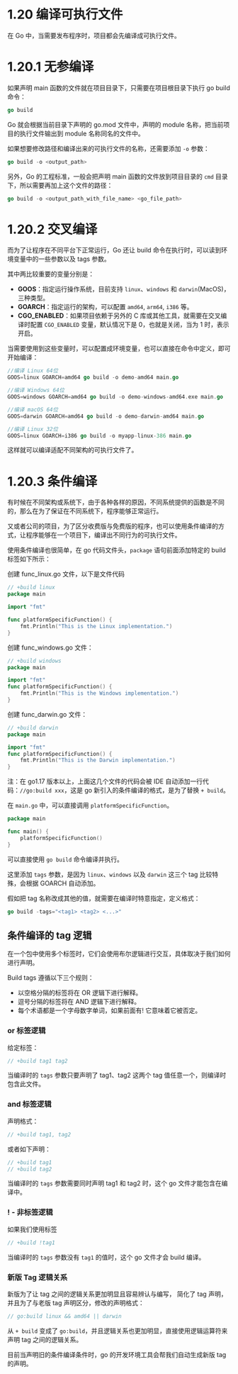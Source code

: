 # 1.20 编译可执行文件

在 Go 中，当需要发布程序时，项目都会先编译成可执行文件。

# 1.20.1 无参编译

如果声明 main 函数的文件就在项目目录下，只需要在项目根目录下执行 go build 命令：

```go
go build
```

Go 就会根据当前目录下声明的 go.mod 文件中，声明的 module 名称，把当前项目的执行文件输出到 module 名称同名的文件中。

如果想要修改路径和编译出来的可执行文件的名称，还需要添加 `-o` 参数：

```go
go build -o <output_path>
```

另外，Go 的工程标准，一般会把声明 main 函数的文件放到项目目录的 `cmd` 目录下，所以需要再加上这个文件的路径：

```go
go build -o <output_path_with_file_name> <go_file_path>
```

# 1.20.2 交叉编译

而为了让程序在不同平台下正常运行，Go 还让 build 命令在执行时，可以读到环境变量中的一些参数以及 tags 参数。

其中两比较重要的变量分别是：

- **GOOS**：指定运行操作系统，目前支持 `linux`、`windows` 和 `darwin`(MacOS)，三种类型。
- **GOARCH**：指定运行的架构，可以配置 `amd64`, `arm64`, `i386` 等。
- **CGO_ENABLED**：如果项目依赖于另外的 C 库或其他工具，就需要在交叉编译时配置 `CGO_ENABLED` 变量，默认情况下是 0，也就是关闭，当为 1 时，表示开启。

当需要使用到这些变量时，可以配置成环境变量，也可以直接在命令中定义，即可开始编译：

```go
//编译 Linux 64位
GOOS=linux GOARCH=amd64 go build -o demo-amd64 main.go

//编译 Windows 64位
GOOS=windows GOARCH=amd64 go build -o demo-windows-amd64.exe main.go

//编译 macOS 64位
GOOS=darwin GOARCH=amd64 go build -o demo-darwin-amd64 main.go

//编译 Linux 32位
GOOS=linux GOARCH=i386 go build -o myapp-linux-386 main.go
```

这样就可以编译适配不同架构的可执行文件了。

# 1.20.3 条件编译

有时候在不同架构或系统下，由于各种各样的原因，不同系统提供的函数是不同的，那么在为了保证在不同系统下，程序能够正常运行。

又或者公司的项目，为了区分收费版与免费版的程序，也可以使用条件编译的方式，让程序能够在一个项目下，编译出不同行为的可执行文件。

使用条件编译也很简单，在 go 代码文件头，`package` 语句前面添加特定的 build 标签如下所示：

创建 func_linux.go 文件，以下是文件代码

```go
// +build linux
package main

import "fmt"

func platformSpecificFunction() {
    fmt.Println("This is the Linux implementation.")
}
```

创建 func_windows.go 文件：

```go
// +build windows
package main

import "fmt"
func platformSpecificFunction() {
    fmt.Println("This is the Windows implementation.")
}
```

创建 func_darwin.go 文件：

```go
// +build darwin
package main

import "fmt"
func platformSpecificFunction() {
    fmt.Println("This is the Darwin implementation.")
}
```

注：在 go1.17 版本以上，上面这几个文件的代码会被 IDE 自动添加一行代码：`//go:build xxx`，这是 go 新引入的条件编译的格式，是为了替换 `+ build`。

在 `main.go` 中，可以直接调用 `platformSpecificFunction`。

```go
package main

func main() {
    platformSpecificFunction()
}
```

可以直接使用 `go build` 命令编译并执行。

这里添加 `tags` 参数，是因为 `linux`、`windows` 以及 `darwin` 这三个 tag 比较特殊，会根据 GOARCH 自动添加。

假如把 tag 名称改成其他的值，就需要在编译时特意指定，定义格式：

```go
go build -tags="<tag1> <tag2> <...>"
```

## 条件编译的 tag 逻辑

在一个包中使用多个标签时，它们会使用布尔逻辑进行交互，具体取决于我们如何进行声明。

Build tags 遵循以下三个规则：

- 以空格分隔的标签将在 OR 逻辑下进行解释。
- 逗号分隔的标签将在 AND 逻辑下进行解释。
- 每个术语都是一个字母数字单词，如果前面有! 它意味着它被否定。

### or 标签逻辑

给定标签：

```go
// +build tag1 tag2
```

当编译时的 `tags` 参数只要声明了 tag1、tag2 这两个 tag 值任意一个，则编译时包含此文件。

### and 标签逻辑

声明格式：

```go
// +build tag1, tag2
```

或者如下声明：

```go
// +build tag1
// +build tag2
```

当编译时的 `tags` 参数需要同时声明 tag1 和 tag2 时，这个 go 文件才能包含在编译中。

### ! - 非标签逻辑

如果我们使用标签

```go
// +build !tag1
```

当编译时的 `tags` 参数没有 `tag1` 的值时，这个 go 文件才会 build 编译。

### 新版 Tag 逻辑关系

新版为了让 tag 之间的逻辑关系更加明显且容易辨认与编写， 简化了 tag 声明，并且为了与老版 tag 声明区分，修改的声明格式：

```go
// go:build linux && amd64 || darwin
```

从 `+ build` 变成了 `go:build`，并且逻辑关系也更加明显，直接使用逻辑运算符来声明 tag 之间的逻辑关系。

目前当声明旧的条件编译条件时，go 的开发环境工具会帮我们自动生成新版 tag 的声明。